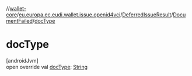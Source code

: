 //[wallet-core](../../../../index.md)/[eu.europa.ec.eudi.wallet.issue.openid4vci](../../index.md)/[DeferredIssueResult](../index.md)/[DocumentFailed](index.md)/[docType](doc-type.md)

# docType

[androidJvm]\
open override
val [docType](doc-type.md): [String](https://kotlinlang.org/api/latest/jvm/stdlib/kotlin/-string/index.html)
